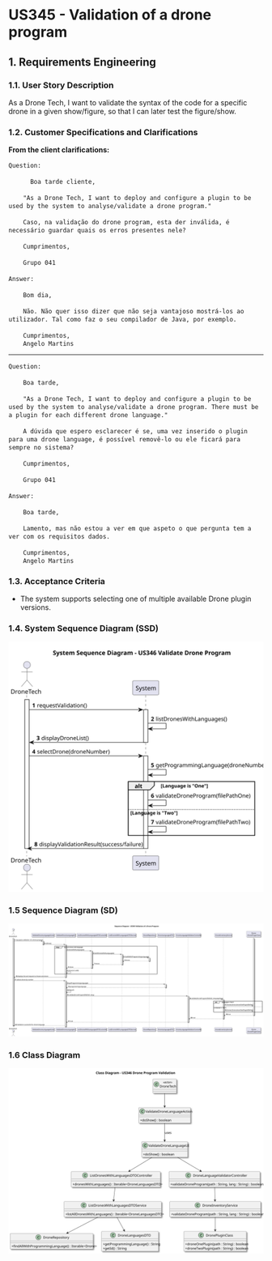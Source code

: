 # US345 - Validation of a drone program


## 1. Requirements Engineering

### 1.1. User Story Description

As a Drone Tech, I want to validate the syntax of the code for a specific drone in a given show/figure, so that I can 
later test the figure/show.

### 1.2. Customer Specifications and Clarifications

**From the client clarifications:**

    Question:
    
          Boa tarde cliente,
    
        "As a Drone Tech, I want to deploy and configure a plugin to be used by the system to analyse/validate a drone program."
        
        Caso, na validação do drone program, esta der inválida, é necessário guardar quais os erros presentes nele?
        
        Cumprimentos,
        
        Grupo 041

    Answer:
    
        Bom dia,
        
        Não. Não quer isso dizer que não seja vantajoso mostrá-los ao utilizador. Tal como faz o seu compilador de Java, por exemplo.
        
        Cumprimentos,
        Angelo Martins

---

    Question:

        Boa tarde,
        
        "As a Drone Tech, I want to deploy and configure a plugin to be used by the system to analyse/validate a drone program. There must be a plugin for each different drone language."
        
        A dúvida que espero esclarecer é se, uma vez inserido o plugin para uma drone language, é possível removê-lo ou ele ficará para sempre no sistema?
        
        Cumprimentos,
        
        Grupo 041

    Answer:

        Boa tarde,
        
        Lamento, mas não estou a ver em que aspeto o que pergunta tem a ver com os requisitos dados.
        
        Cumprimentos,
        Angelo Martins


### 1.3. Acceptance Criteria

- The system supports selecting one of multiple available Drone plugin versions.

### 1.4. System Sequence Diagram (SSD)

![System Sequence Diagram -](US346-SSD.svg)

### 1.5 Sequence Diagram (SD)

![System Sequence Diagram -](US_346-SD.svg)

### 1.6 Class Diagram 

![Class Diagram -](US346-CD.svg)

